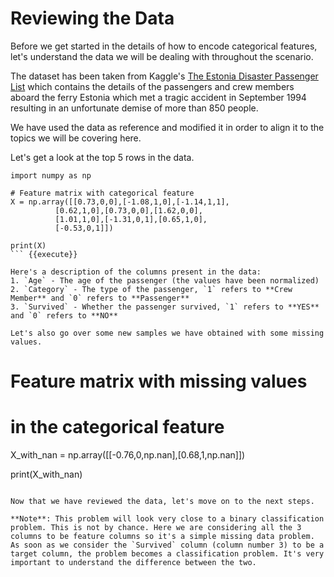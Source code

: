 # Reviewing the Data

Before we get started in the details of how to encode categorical features, let's understand the data we will be dealing with throughout the scenario.

The dataset has been taken from Kaggle's [The Estonia Disaster Passenger List](https://www.kaggle.com/christianlillelund/passenger-list-for-the-estonia-ferry-disaster) which contains the details of the passengers and crew members aboard the ferry Estonia which met a tragic accident in September 1994 resulting in an unfortunate demise of more than 850 people.

We have used the data as reference and modified it in order to align it to the topics we will be covering here.

Let's get a look at the top 5 rows in the data.

```
import numpy as np

# Feature matrix with categorical feature
X = np.array([[0.73,0,0],[-1.08,1,0],[-1.14,1,1],
	      [0.62,1,0],[0.73,0,0],[1.62,0,0],
	      [1.01,1,0],[-1.31,0,1],[0.65,1,0],
	      [-0.53,0,1]])

print(X)
``` {{execute}}

Here's a description of the columns present in the data:
1. `Age` - The age of the passenger (the values have been normalized)
2. `Category` - The type of the passenger, `1` refers to **Crew Member** and `0` refers to **Passenger**
3. `Survived` - Whether the passenger survived, `1` refers to **YES** and `0` refers to **NO**

Let's also go over some new samples we have obtained with some missing values.

```
# Feature matrix with missing values
# in the categorical feature
X_with_nan = np.array([[-0.76,0,np.nan],[0.68,1,np.nan]])

print(X_with_nan)
```{{execute}}

Now that we have reviewed the data, let's move on to the next steps.

**Note**: This problem will look very close to a binary classification problem. This is not by chance. Here we are considering all the 3 columns to be feature columns so it's a simple missing data problem. As soon as we consider the `Survived` column (column number 3) to be a target column, the problem becomes a classification problem. It's very important to understand the difference between the two.
